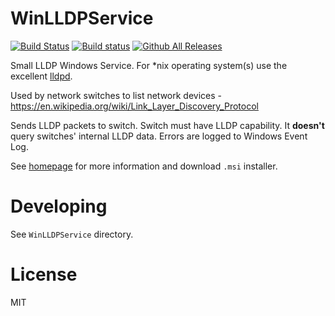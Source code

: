 # WinLLDPService
[![Build Status](https://travis-ci.org/raspi/WinLLDPService.svg?branch=master)](https://travis-ci.org/raspi/WinLLDPService)
[![Build status](https://ci.appveyor.com/api/projects/status/7mhyl2fvasumvpqv?svg=true)](https://ci.appveyor.com/project/raspi/winlldpservice)
[![Github All Releases](https://img.shields.io/github/downloads/raspi/WinLLDPService/total.svg)]()

Small LLDP Windows Service. For *nix operating system(s) use the excellent [lldpd](https://github.com/vincentbernat/lldpd/).

Used by network switches to list network devices - https://en.wikipedia.org/wiki/Link_Layer_Discovery_Protocol

Sends LLDP packets to switch. Switch must have LLDP capability. It **doesn't** query switches' internal LLDP data. Errors are logged to Windows Event Log.

See [homepage](https://raspi.github.io/projects/winlldpservice/) for more information and download `.msi` installer.

# Developing

See `WinLLDPService` directory.

# License
MIT

